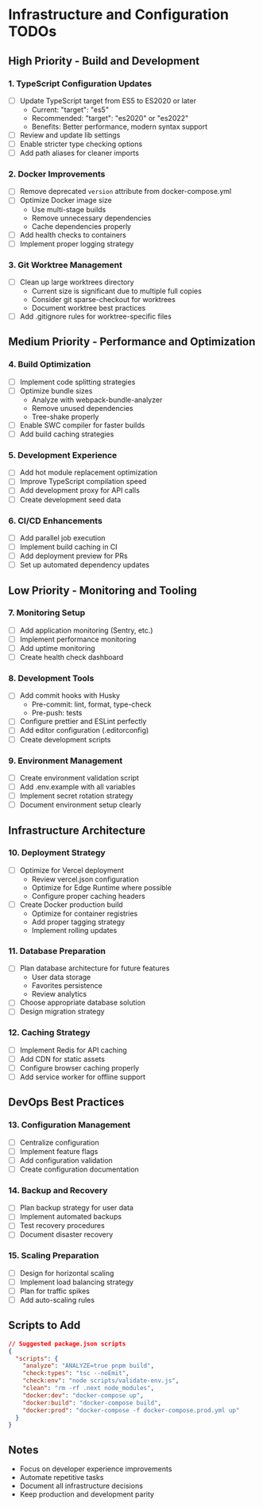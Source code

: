 # Infrastructure and Configuration TODOs

## High Priority - Build and Development

### 1. TypeScript Configuration Updates

- [ ] Update TypeScript target from ES5 to ES2020 or later
  - Current: "target": "es5"
  - Recommended: "target": "es2020" or "es2022"
  - Benefits: Better performance, modern syntax support
- [ ] Review and update lib settings
- [ ] Enable stricter type checking options
- [ ] Add path aliases for cleaner imports

### 2. Docker Improvements

- [ ] Remove deprecated `version` attribute from docker-compose.yml
- [ ] Optimize Docker image size
  - Use multi-stage builds
  - Remove unnecessary dependencies
  - Cache dependencies properly
- [ ] Add health checks to containers
- [ ] Implement proper logging strategy

### 3. Git Worktree Management

- [ ] Clean up large worktrees directory
  - Current size is significant due to multiple full copies
  - Consider git sparse-checkout for worktrees
  - Document worktree best practices
- [ ] Add .gitignore rules for worktree-specific files

## Medium Priority - Performance and Optimization

### 4. Build Optimization

- [ ] Implement code splitting strategies
- [ ] Optimize bundle sizes
  - Analyze with webpack-bundle-analyzer
  - Remove unused dependencies
  - Tree-shake properly
- [ ] Enable SWC compiler for faster builds
- [ ] Add build caching strategies

### 5. Development Experience

- [ ] Add hot module replacement optimization
- [ ] Improve TypeScript compilation speed
- [ ] Add development proxy for API calls
- [ ] Create development seed data

### 6. CI/CD Enhancements

- [ ] Add parallel job execution
- [ ] Implement build caching in CI
- [ ] Add deployment preview for PRs
- [ ] Set up automated dependency updates

## Low Priority - Monitoring and Tooling

### 7. Monitoring Setup

- [ ] Add application monitoring (Sentry, etc.)
- [ ] Implement performance monitoring
- [ ] Add uptime monitoring
- [ ] Create health check dashboard

### 8. Development Tools

- [ ] Add commit hooks with Husky
  - Pre-commit: lint, format, type-check
  - Pre-push: tests
- [ ] Configure prettier and ESLint perfectly
- [ ] Add editor configuration (.editorconfig)
- [ ] Create development scripts

### 9. Environment Management

- [ ] Create environment validation script
- [ ] Add .env.example with all variables
- [ ] Implement secret rotation strategy
- [ ] Document environment setup clearly

## Infrastructure Architecture

### 10. Deployment Strategy

- [ ] Optimize for Vercel deployment
  - Review vercel.json configuration
  - Optimize for Edge Runtime where possible
  - Configure proper caching headers
- [ ] Create Docker production build
  - Optimize for container registries
  - Add proper tagging strategy
  - Implement rolling updates

### 11. Database Preparation

- [ ] Plan database architecture for future features
  - User data storage
  - Favorites persistence
  - Review analytics
- [ ] Choose appropriate database solution
- [ ] Design migration strategy

### 12. Caching Strategy

- [ ] Implement Redis for API caching
- [ ] Add CDN for static assets
- [ ] Configure browser caching properly
- [ ] Add service worker for offline support

## DevOps Best Practices

### 13. Configuration Management

- [ ] Centralize configuration
- [ ] Implement feature flags
- [ ] Add configuration validation
- [ ] Create configuration documentation

### 14. Backup and Recovery

- [ ] Plan backup strategy for user data
- [ ] Implement automated backups
- [ ] Test recovery procedures
- [ ] Document disaster recovery

### 15. Scaling Preparation

- [ ] Design for horizontal scaling
- [ ] Implement load balancing strategy
- [ ] Plan for traffic spikes
- [ ] Add auto-scaling rules

## Scripts to Add

```json
// Suggested package.json scripts
{
  "scripts": {
    "analyze": "ANALYZE=true pnpm build",
    "check:types": "tsc --noEmit",
    "check:env": "node scripts/validate-env.js",
    "clean": "rm -rf .next node_modules",
    "docker:dev": "docker-compose up",
    "docker:build": "docker-compose build",
    "docker:prod": "docker-compose -f docker-compose.prod.yml up"
  }
}
```

## Notes

- Focus on developer experience improvements
- Automate repetitive tasks
- Document all infrastructure decisions
- Keep production and development parity
